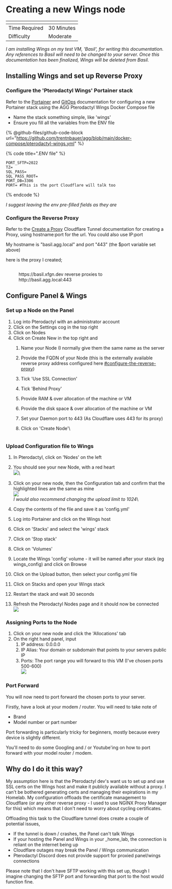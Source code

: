 # Creating a new Wings node

<table data-view="cards"><thead><tr><th></th><th></th></tr></thead><tbody><tr><td>Time Required</td><td>30 Minutes</td></tr><tr><td>Difficulty</td><td>Moderate</td></tr></tbody></table>

_I am installing Wings on my test VM, 'Basil', for writing this documentation. Any references to Basil will need to be changed to your server. Once this documentation has been finalized, Wings will be deleted from Basil._

## Installing Wings and set up Reverse Proxy

### Configure the 'Pterodactyl Wings' Portainer stack

Refer to the [Portainer](broken-reference) and [GitOps](broken-reference) documentation for configuring a new Portainer stack using the AGG Pterodactyl Wings Docker Compose file

* Name the stack something simple, like 'wings'
* Ensure you fill all the variables from the ENV file

{% @github-files/github-code-block url="https://github.com/trentnbauer/agg/blob/main/docker-compose/pterodactyl-wings.yml" %}

{% code title=".ENV file" %}
```editorconfig
PORT_SFTP=2022
TZ=
SQL_PASS=
SQL_PASS_ROOT=
PORT_DB=3306
PORT= #This is the port Cloudflare will talk too
```
{% endcode %}

_I suggest leaving the env pre-filled fields as they are_

### Configure the Reverse Proxy

Refer to the [Create a Proxy](../cloudflare/tunnel/create-a-proxy-public-hostname.md) Cloudflare Tunnel documentation for creating a Proxy, using hostname:port for the url. You could also use IP:port

My hostname is "basil.agg.local" and port "443" (the $port variable set above)

here is the proxy I created;

<figure><img src="../../.gitbook/assets/image (35).png" alt=""><figcaption><p>https://basil.xfgn.dev reverse proxies to http://basil.agg.local:443</p></figcaption></figure>



## Configure Panel & Wings

### Set up a Node on the Panel

1. Log into Pterodactyl with an administrator account
2. Click on the Settings cog in the top right
3. Click on Nodes
4. Click on Create New in the top right and
   1. Name your Node (I normally give them the same name as the server
   2. Provide the FQDN of your Node (this is the externally available reverse proxy address configured here [#configure-the-reverse-proxy](creating-a-new-wings-node.md#configure-the-reverse-proxy "mention"))
   3. Tick 'Use SSL Connection'
   4. Tick 'Behind Proxy'
   5. Provide RAM & over allocation of the machine or VM
   6. Provide the disk space & over allocation of the machine or VM
   7. Set your Daemon port to 443 (As Cloudflare uses 443 for its proxy)
   8.  Click on 'Create Node'\


       <figure><img src="../../.gitbook/assets/image (5).png" alt=""><figcaption></figcaption></figure>

### Upload Configuration file to Wings

1. In Pterodactyl, click on 'Nodes' on the left
2. You should see your new Node, with a red heart\
   ![](<../../.gitbook/assets/image (39).png>)\

3. Click on your new node, then the Configuration tab and confirm that the highlighted lines are the same as mine\
   ![](<../../.gitbook/assets/image (41).png>)\
   _I would also recommend changing the upload limit to 1024_\

4. Copy the contents of the file and save it as 'config.yml'
5. Log into Portainer and click on the Wings host
6. Click on 'Stacks' and select the 'wings' stack
7. Click on 'Stop stack'
8. Click on 'Volumes'
9. Locate the Wings 'config' volume - it will be named after your stack (eg wings\_config) and click on Browse
10. Click on the Upload button, then select your config.yml file
11. Click on Stacks and open your Wings stack
12. Restart the stack and wait 30 seconds
13. Refresh the Pterodactyl Nodes page and it should now be connected\
    ![](<../../.gitbook/assets/image (34).png>)

### Assigning Ports to the Node

1. Click on your new node and click the 'Allocations' tab
2. On the right hand panel, input
   1. IP address: 0.0.0.0
   2. IP Alias: Your domain or subdomain that points to your servers public IP
   3. Ports: The port range you will forward to this VM (I've chosen ports 500-600)\
      ![](<../../.gitbook/assets/image (11).png>)

### Port Forward

You will now need to port forward the chosen ports to your server.

Firstly, have a look at your modem / router. You will need to take note of

* Brand
* Model number or part number

Port forwarding is particularly tricky for beginners, mostly because every device is slightly different.

You'll need to do some Googling and / or Youtube'ing on how to port forward with your model router / modem.



## Why do I do it this way?

My assumption here is that the Pterodactyl dev's want us to set up and use SSL certs on the Wings host and make it publicly available without a proxy. I can't be bothered generating certs and managing their expirations in my Homelab. My configuration offloads the certificate management to Cloudflare (or any other reverse proxy - I used to use NGINX Proxy Manager for this) which means that I don't need to worry about cycling certificates.

Offloading this task to the Cloudflare tunnel does create a couple of potential issues,

* If the tunnel is down / crashes, the Panel can't talk Wings
* If your hosting the Panel and Wings in your _home_lab, the connection is reliant on the internet being up
* Cloudflare outages may break the Panel / Wings communication
* Pterodactyl Discord does not provide support for proxied panel/wings connections

Please note that I don't have SFTP working with this set up, though I imagine changing the SFTP port and forwarding that port to the host would function fine.
